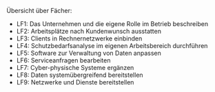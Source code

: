 Übersicht über Fächer:

- LF1: Das Unternehmen und die eigene Rolle im Betrieb beschreiben
- LF2: Arbeitsplätze nach Kundenwunsch ausstatten
- LF3: Clients in Rechnernetzwerke einbinden
- LF4: Schutzbedarfsanalyse im eigenen Arbeitsbereich durchführen
- LF5: Software zur Verwaltung von Daten anpassen
- LF6: Serviceanfragen bearbeiten
- LF7: Cyber-physische Systeme ergänzen
- LF8: Daten systemübergreifend bereitstellen
- LF9: Netzwerke und Dienste bereitstellen
